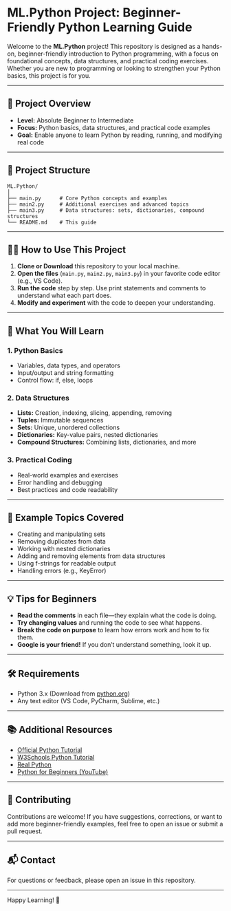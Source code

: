 # ML.Python Project: Beginner-Friendly Python Learning Guide

Welcome to the **ML.Python** project! This repository is designed as a hands-on, beginner-friendly introduction to Python programming, with a focus on foundational concepts, data structures, and practical coding exercises. Whether you are new to programming or looking to strengthen your Python basics, this project is for you.

---

## 🚀 Project Overview

- **Level:** Absolute Beginner to Intermediate
- **Focus:** Python basics, data structures, and practical code examples
- **Goal:** Enable anyone to learn Python by reading, running, and modifying real code

---

## 📂 Project Structure

```
ML.Python/
│
├── main.py      # Core Python concepts and examples
├── main2.py     # Additional exercises and advanced topics
├── main3.py     # Data structures: sets, dictionaries, compound structures
└── README.md    # This guide
```

---

## 🧑‍💻 How to Use This Project

1. **Clone or Download** this repository to your local machine.
2. **Open the files** (`main.py`, `main2.py`, `main3.py`) in your favorite code editor (e.g., VS Code).
3. **Run the code** step by step. Use print statements and comments to understand what each part does.
4. **Modify and experiment** with the code to deepen your understanding.

---

## 📖 What You Will Learn

### 1. Python Basics
- Variables, data types, and operators
- Input/output and string formatting
- Control flow: if, else, loops

### 2. Data Structures
- **Lists:** Creation, indexing, slicing, appending, removing
- **Tuples:** Immutable sequences
- **Sets:** Unique, unordered collections
- **Dictionaries:** Key-value pairs, nested dictionaries
- **Compound Structures:** Combining lists, dictionaries, and more

### 3. Practical Coding
- Real-world examples and exercises
- Error handling and debugging
- Best practices and code readability

---

## 📝 Example Topics Covered

- Creating and manipulating sets
- Removing duplicates from data
- Working with nested dictionaries
- Adding and removing elements from data structures
- Using f-strings for readable output
- Handling errors (e.g., KeyError)

---

## 💡 Tips for Beginners

- **Read the comments** in each file—they explain what the code is doing.
- **Try changing values** and running the code to see what happens.
- **Break the code on purpose** to learn how errors work and how to fix them.
- **Google is your friend!** If you don’t understand something, look it up.

---

## 🛠️ Requirements

- Python 3.x (Download from [python.org](https://www.python.org/downloads/))
- Any text editor (VS Code, PyCharm, Sublime, etc.)

---

## 📚 Additional Resources

- [Official Python Tutorial](https://docs.python.org/3/tutorial/)
- [W3Schools Python Tutorial](https://www.w3schools.com/python/)
- [Real Python](https://realpython.com/)
- [Python for Beginners (YouTube)](https://www.youtube.com/results?search_query=python+for+beginners)

---

## 🤝 Contributing

Contributions are welcome! If you have suggestions, corrections, or want to add more beginner-friendly examples, feel free to open an issue or submit a pull request.

---

## 📬 Contact

For questions or feedback, please open an issue in this repository.

---

Happy Learning! 🚀
